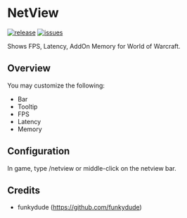 # NetView
[![release]](https://github.com/Gendr/NetView/releases)
[![issues]](https://github.com/Gendr/NetView/issues)

Shows FPS, Latency, AddOn Memory for World of Warcraft.

## Overview

You may customize the following:
+ Bar
+ Tooltip
+ FPS
+ Latency
+ Memory

## Configuration

In game, type /netview or middle-click on the netview bar.

## Credits
+ funkydude (https://github.com/funkydude)

[release]: https://img.shields.io/github/v/release/Gendr/NetView
[issues]: https://img.shields.io/github/issues/Gendr/NetView
